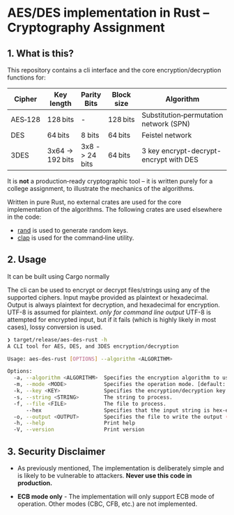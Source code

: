 # AES/DES implementation in Rust – Cryptography Assignment

## 1. What is this?

This repository contains a cli interface and the core encryption/decryption functions for:

| Cipher  | Key length       | Parity Bits    | Block size | Algorithm                              |
| ------- | ---------------- | -------------- | ---------- | -------------------------------------- |
| AES‑128 | 128 bits         | -              | 128 bits   | Substitution‑permutation network (SPN) |
| DES     | 64 bits          | 8 bits         | 64 bits    | Feistel network                        |
| 3DES    | 3x64 -> 192 bits | 3x8 -> 24 bits | 64 bits    | 3 key encrypt-decrypt-encrypt with DES |

It is **not** a production‑ready cryptographic tool – it is written purely
for a college assignment, to illustrate the mechanics of the algorithms.

Written in pure Rust, no external crates are used for the core implementation of the algorithms. The following crates are used elsewhere in the code:

- [rand](https://crates.io/crates/rand) is used to generate random keys.
- [clap](https://crates.io/crates/clap) is used for the command‑line utility.

## 2. Usage

It can be built using Cargo normally

The cli can be used to encrypt or decrypt files/strings using any of the supported ciphers. Input maybe provided as plaintext or hexadecimal. Output is always plaintext for decryption, and hexadecimal for encryption. UTF-8 is assumed for plaintext. _only for command line output_ UTF-8 is attempted for encrypted input, but if it fails (which is highly likely in most cases), lossy conversion is used.

```bash
❯ target/release/aes-des-rust -h
A CLI tool for AES, DES, and 3DES encryption/decryption

Usage: aes-des-rust [OPTIONS] --algorithm <ALGORITHM>

Options:
  -a, --algorithm <ALGORITHM>  Specifies the encryption algorithm to use. [possible values: aes, des, 3des]
  -m, --mode <MODE>            Specifies the operation mode. [default: encrypt] [possible values: encrypt, decrypt]
  -k, --key <KEY>              Specifies the encryption/decryption key (required for decryption).
  -s, --string <STRING>        The string to process.
  -f, --file <FILE>            The file to process.
      --hex                    Specifies that the input string is hex-encoded.
  -o, --output <OUTPUT>        Specifies the file to write the output (ciphertext or decrypted text). Ciphertext will be written in hex format.
  -h, --help                   Print help
  -V, --version                Print version
```

## 3. Security Disclaimer

- As previously mentioned, The implementation is deliberately simple and is likely to be vulnerable to attackers. **Never use this code in production.**

- **ECB mode only** - The implementation will only support ECB mode of operation.
  Other modes (CBC, CFB, etc.) are not implemented.
